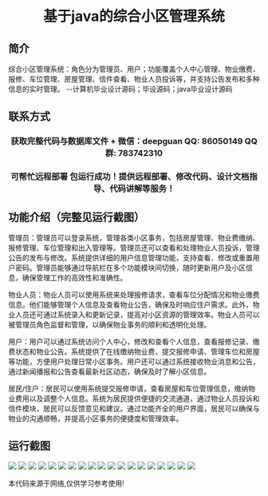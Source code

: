 <p><h1 align="center">基于java的综合小区管理系统</h1></p>

## 简介
综合小区管理系统：角色分为管理员、用户；功能覆盖个人中心管理、物业缴费、报修、车位管理、房屋管理、信件查看、物业人员投诉等，并支持公告发布和多种信息的实时管理。    --计算机毕业设计源码；毕设源码；java毕业设计源码


## 联系方式
<p><h3 align="center">获取完整代码与数据库文件 + 微信：deepguan QQ: 86050149 QQ群: 783742310</h3></p>
<p><h3 align="center">可帮忙远程部署 包运行成功！提供远程部署、修改代码、设计文档指导、代码讲解等服务！</h3></p>

## 功能介绍（完整见运行截图）
管理员：管理员可以登录系统，管理各类小区事务，包括房屋管理、物业费缴纳、报修管理、车位管理和出入管理等。管理员还可以查看和处理物业人员投诉，管理公告的发布与修改。系统提供详细的用户信息管理功能，支持查看、修改或重置用户密码。管理员能够通过导航栏在多个功能模块间切换，随时更新用户及小区信息，确保管理工作的高效性和准确性。

物业人员：物业人员可以使用系统来处理报修请求，查看车位分配情况和物业缴费信息。他们能够管理个人信息及查看物业公告，确保及时响应住户需求。此外，物业人员还可通过系统录入和更新记录，提高对小区资源的管理效率。物业人员可以被管理员角色监督和管理，以确保物业事务的顺利和透明化处理。

用户：用户可以通过系统访问个人中心，修改和查看个人信息，查看报修记录、缴费状态和物业公告。系统提供了在线缴纳物业费、提交报修申请、管理车位和房屋等功能，方便用户处理日常小区事务。用户还可以通过系统接收物业消息和公告，通过新闻播报和公告查看最新社区动态，确保及时了解小区信息。

居民/住户：居民可以使用系统提交报修申请，查看房屋和车位管理信息，缴纳物业费用以及调整个人信息。系统为居民提供便捷的交流通道，通过物业人员投诉和信件模块，居民可以反馈意见和建议。通过功能齐全的用户界面，居民可以确保与物业的沟通顺畅，并提高小区事务的便捷度和管理效率。


## 运行截图
![](https://bs-1329754181.cos.ap-shanghai.myqcloud.com/spring/CommunityManagementSystemBasedOnJava/img/001.jpg)
![](https://bs-1329754181.cos.ap-shanghai.myqcloud.com/spring/CommunityManagementSystemBasedOnJava/img/002.jpg)
![](https://bs-1329754181.cos.ap-shanghai.myqcloud.com/spring/CommunityManagementSystemBasedOnJava/img/003.jpg)
![](https://bs-1329754181.cos.ap-shanghai.myqcloud.com/spring/CommunityManagementSystemBasedOnJava/img/004.jpg)
![](https://bs-1329754181.cos.ap-shanghai.myqcloud.com/spring/CommunityManagementSystemBasedOnJava/img/005.jpg)
![](https://bs-1329754181.cos.ap-shanghai.myqcloud.com/spring/CommunityManagementSystemBasedOnJava/img/006.jpg)
![](https://bs-1329754181.cos.ap-shanghai.myqcloud.com/spring/CommunityManagementSystemBasedOnJava/img/007.jpg)
![](https://bs-1329754181.cos.ap-shanghai.myqcloud.com/spring/CommunityManagementSystemBasedOnJava/img/008.jpg)
![](https://bs-1329754181.cos.ap-shanghai.myqcloud.com/spring/CommunityManagementSystemBasedOnJava/img/009.jpg)
![](https://bs-1329754181.cos.ap-shanghai.myqcloud.com/spring/CommunityManagementSystemBasedOnJava/img/010.jpg)
![](https://bs-1329754181.cos.ap-shanghai.myqcloud.com/spring/CommunityManagementSystemBasedOnJava/img/011.jpg)
![](https://bs-1329754181.cos.ap-shanghai.myqcloud.com/spring/CommunityManagementSystemBasedOnJava/img/012.jpg)
![](https://bs-1329754181.cos.ap-shanghai.myqcloud.com/spring/CommunityManagementSystemBasedOnJava/img/013.jpg)
![](https://bs-1329754181.cos.ap-shanghai.myqcloud.com/spring/CommunityManagementSystemBasedOnJava/img/014.jpg)
![](https://bs-1329754181.cos.ap-shanghai.myqcloud.com/spring/CommunityManagementSystemBasedOnJava/img/015.jpg)
![](https://bs-1329754181.cos.ap-shanghai.myqcloud.com/spring/CommunityManagementSystemBasedOnJava/img/016.jpg)
![](https://bs-1329754181.cos.ap-shanghai.myqcloud.com/spring/CommunityManagementSystemBasedOnJava/img/017.jpg)
![](https://bs-1329754181.cos.ap-shanghai.myqcloud.com/spring/CommunityManagementSystemBasedOnJava/img/018.jpg)
![](https://bs-1329754181.cos.ap-shanghai.myqcloud.com/spring/CommunityManagementSystemBasedOnJava/img/019.jpg)

<p>本代码来源于网络,仅供学习参考使用!</p>
